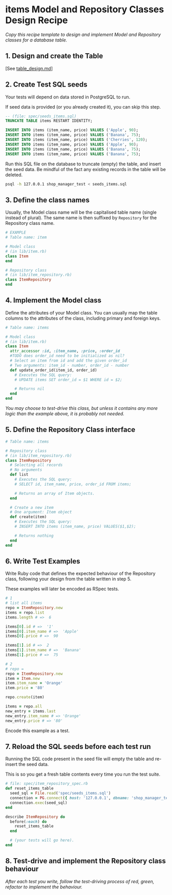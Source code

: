 # items Model and Repository Classes Design Recipe

_Copy this recipe template to design and implement Model and Repository classes for a database table._

## 1. Design and create the Table
[See [table_design.md](shop-manager-challenge/items_repository_class_design.md)]

## 2. Create Test SQL seeds

Your tests will depend on data stored in PostgreSQL to run.

If seed data is provided (or you already created it), you can skip this step.

```sql
-- (file: spec/seeds_items.sql)
TRUNCATE TABLE items RESTART IDENTITY; 

INSERT INTO items (item_name, price) VALUES ('Apple', 90);
INSERT INTO items (item_name, price) VALUES ('Banana', 75);
INSERT INTO items (item_name, price) VALUES ('Cherries', 120);
INSERT INTO items (item_name, price) VALUES ('Apple', 90);
INSERT INTO items (item_name, price) VALUES ('Banana', 75);
INSERT INTO items (item_name, price) VALUES ('Banana', 75);
```

Run this SQL file on the database to truncate (empty) the table, and insert the seed data. Be mindful of the fact any existing records in the table will be deleted.

```bash
psql -h 127.0.0.1 shop_manager_test < seeds_items.sql
```

## 3. Define the class names

Usually, the Model class name will be the capitalised table name (single instead of plural). The same name is then suffixed by `Repository` for the Repository class name.

```ruby
# EXAMPLE
# Table name: item

# Model class
# (in lib/item.rb)
class Item
end

# Repository class
# (in lib/item_repository.rb)
class ItemRepository
end
```

## 4. Implement the Model class

Define the attributes of your Model class. You can usually map the table columns to the attributes of the class, including primary and foreign keys.

```ruby
# Table name: items

# Model class
# (in lib/item.rb)
class Item
  attr_accessor :id, :item_name, :price, :order_id
  #TODO does order_id need to be initialized as nil?
  # Select an item from id and add the given order_id
  # Two arguments: item_id - number, order_id - number
  def update_order_id(item_id, order_id)
    # Executes the SQL query:
    # UPDATE items SET order_id = $1 WHERE id = $2;

    # Returns nil
  end
end
```

*You may choose to test-drive this class, but unless it contains any more logic than the example above, it is probably not needed.*

## 5. Define the Repository Class interface

```ruby
# Table name: items

# Repository class
# (in lib/item_repository.rb)
class ItemRepository
  # Selecting all records
  # No arguments
  def list
    # Executes the SQL query:
    # SELECT id, item_name, price, order_id FROM items;

    # Returns an array of Item objects.
  end

  # Create a new item
  # One argument: Item object
  def create(item)
    # Executes the SQL query:
    # INSERT INTO items (item_name, price) VALUES($1,$2);

    # Returns nothing
  end
end
```

## 6. Write Test Examples

Write Ruby code that defines the expected behaviour of the Repository class, following your design from the table written in step 5.

These examples will later be encoded as RSpec tests.

```ruby
# 1
# list all items
repo = ItemRepository.new
items = repo.list
items.length # =>  6

items[0].id # =>  '1'
items[0].item_name # =>  'Apple'
items[0].price # =>  90

items[1].id # =>  2
items[1].item_name # =>  'Banana'
items[1].price # =>  75

# 2
# repo = 
repo = ItemRepository.new
item = Item.new
item.item_name = 'Orange'
item.price = '80'

repo.create(item)

items = repo.all
new_entry = items.last
new_entry.item_name # => 'Orange'
new_entry.price # => '80'
```

Encode this example as a test.

## 7. Reload the SQL seeds before each test run

Running the SQL code present in the seed file will empty the table and re-insert the seed data.

This is so you get a fresh table contents every time you run the test suite.

```ruby
# file: spec/item_repository_spec.rb
def reset_items_table
  seed_sql = File.read('spec/seeds_items.sql')
  connection = PG.connect({ host: '127.0.0.1', dbname: 'shop_manager_test' })
  connection.exec(seed_sql)
end

describe ItemRepository do
  before(:each) do 
    reset_items_table
  end

  # (your tests will go here).
end
```

## 8. Test-drive and implement the Repository class behaviour

_After each test you write, follow the test-driving process of red, green, refactor to implement the behaviour._
